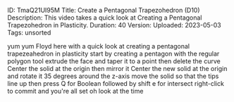 ID: TmaQ21UI95M
Title: Create a Pentagonal Trapezohedron (D10)
Description: This video takes a quick look at Creating a Pentagonal Trapezohedron in Plasticity.
Duration: 40
Version: 
Uploaded: 2023-05-03
Tags: unsorted

yum yum
Floyd here with a quick look at creating
a pentagonal trapezeahedron in
plasticity start by creating a pentagon
with the regular polygon tool extrude
the face and taper it to a point
then delete the curve Center the solid
at the origin then mirror it Center the
new solid at the origin and rotate it 35
degrees around the z-axis move the solid
so that the tips line up then press Q
for Boolean
followed by shift e for intersect
right-click to commit and you're all set
oh look at the time

